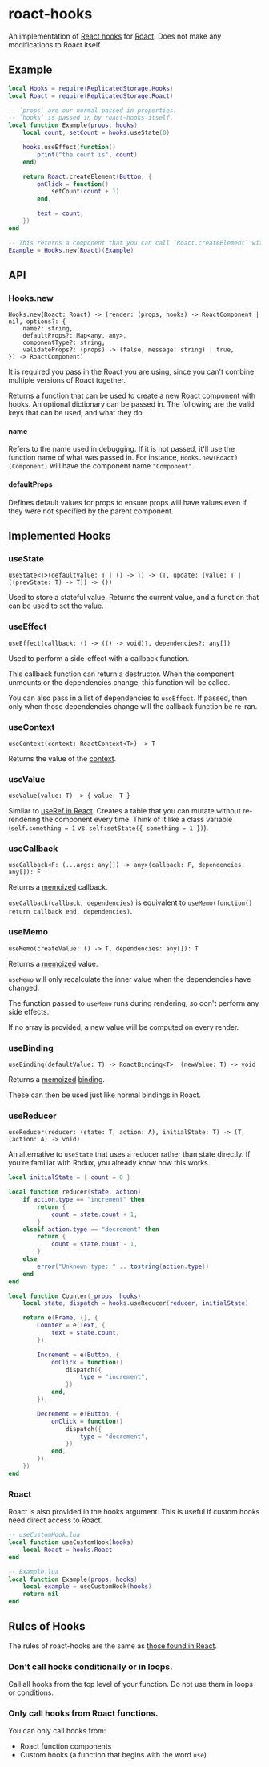 # roact-hooks
An implementation of [React hooks](https://reactjs.org/docs/hooks-intro.html) for [Roact](https://github.com/Roblox/roact). Does not make any modifications to Roact itself.

## Example
```lua
local Hooks = require(ReplicatedStorage.Hooks)
local Roact = require(ReplicatedStorage.Roact)

-- `props` are our normal passed in properties.
-- `hooks` is passed in by roact-hooks itself.
local function Example(props, hooks)
	local count, setCount = hooks.useState(0)

	hooks.useEffect(function()
		print("the count is", count)
	end)

	return Roact.createElement(Button, {
		onClick = function()
			setCount(count + 1)
		end,

		text = count,
	})
end

-- This returns a component that you can call `Roact.createElement` with
Example = Hooks.new(Roact)(Example)
```

## API
### Hooks.new
```
Hooks.new(Roact: Roact) -> (render: (props, hooks) -> RoactComponent | nil, options?: {
	name?: string,
	defaultProps?: Map<any, any>,
	componentType?: string,
	validateProps?: (props) -> (false, message: string) | true,
}) -> RoactComponent)
```

It is required you pass in the Roact you are using, since you can't combine multiple versions of Roact together.

Returns a function that can be used to create a new Roact component with hooks. An optional dictionary can be passed in. The following are the valid keys that can be used, and what they do.

#### name
Refers to the name used in debugging. If it is not passed, it'll use the function name of what was passed in. For instance, `Hooks.new(Roact)(Component)` will have the component name `"Component"`.

#### defaultProps
Defines default values for props to ensure props will have values even if they were not specified by the parent component.

## Implemented Hooks

### useState
`useState<T>(defaultValue: T | () -> T) -> (T, update: (value: T | ((prevState: T) -> T)) -> ())`

Used to store a stateful value. Returns the current value, and a function that can be used to set the value.

### useEffect
`useEffect(callback: () -> (() -> void)?, dependencies?: any[])`

Used to perform a side-effect with a callback function.

This callback function can return a destructor. When the component unmounts or the dependencies change, this function will be called.

You can also pass in a list of dependencies to `useEffect`. If passed, then only when those dependencies change will the callback function be re-ran.

### useContext
`useContext(context: RoactContext<T>) -> T`

Returns the value of the [context](https://roblox.github.io/roact/advanced/context/).

### useValue
`useValue(value: T) -> { value: T }`

Similar to [useRef in React](https://reactjs.org/docs/hooks-reference.html#useref). Creates a table that you can mutate without re-rendering the component every time. Think of it like a class variable (`self.something = 1` vs. `self:setState({ something = 1 })`).

### useCallback
`useCallback<F: (...args: any[]) -> any>(callback: F, dependencies: any[]): F`

Returns a [memoized](https://en.wikipedia.org/wiki/Memoization) callback.

`useCallback(callback, dependencies)` is equivalent to `useMemo(function() return callback end, dependencies)`.

### useMemo
`useMemo(createValue: () -> T, dependencies: any[]): T`

Returns a [memoized](https://en.wikipedia.org/wiki/Memoization) value.

`useMemo` will only recalculate the inner value when the dependencies have changed.

The function passed to `useMemo` runs during rendering, so don't perform any side effects.

If no array is provided, a new value will be computed on every render.

### useBinding
`useBinding(defaultValue: T) -> RoactBinding<T>, (newValue: T) -> void`

Returns a [memoized](https://en.wikipedia.org/wiki/Memoization) [binding](https://roblox.github.io/roact/advanced/bindings-and-refs/#bindings).

These can then be used just like normal bindings in Roact.

### useReducer
`useReducer(reducer: (state: T, action: A), initialState: T) -> (T, (action: A) -> void)`

An alternative to `useState` that uses a reducer rather than state directly. If you’re familiar with Rodux, you already know how this works.

```lua
local initialState = { count = 0 }

local function reducer(state, action)
	if action.type == "increment" then
		return {
			count = state.count + 1,
		}
	elseif action.type == "decrement" then
		return {
			count = state.count - 1,
		}
	else
		error("Unknown type: " .. tostring(action.type))
	end
end

local function Counter(_props, hooks)
	local state, dispatch = hooks.useReducer(reducer, initialState)

	return e(Frame, {}, {
		Counter = e(Text, {
			text = state.count,
		}),

		Increment = e(Button, {
			onClick = function()
				dispatch({
					type = "increment",
				})
			end,
		}),

		Decrement = e(Button, {
			onClick = function()
				dispatch({
					type = "decrement",
				})
			end,
		}),
	})
end
```

### Roact
Roact is also provided in the hooks argument. This is useful if custom hooks need direct access to Roact.
```lua
-- useCustomHook.lua
local function useCustomHook(hooks)
	local Roact = hooks.Roact
end

-- Example.lua
local function Example(props, hooks)
	local example = useCustomHook(hooks)
	return nil
end
```

## Rules of Hooks
The rules of roact-hooks are the same as [those found in React](https://reactjs.org/docs/hooks-rules.html).

### Don't call hooks conditionally or in loops.
Call all hooks from the top level of your function. Do not use them in loops or conditions.

### Only call hooks from Roact functions.

You can only call hooks from:
- Roact function components
- Custom hooks (a function that begins with the word `use`)
